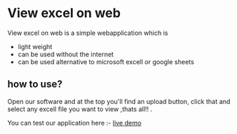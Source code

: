 # View excel on web

View excel on web is a simple webapplication which is
* light weight
* can be used without the internet
* can be used alternative to microsoft excell or google sheets

## how to use?

Open our software and at the top you'll find an upload button, click that and select any excell file you want to view ,thats all!! .

You can test our application here :- [live demo](https://sagarnaikg.github.io/Zilla/)
